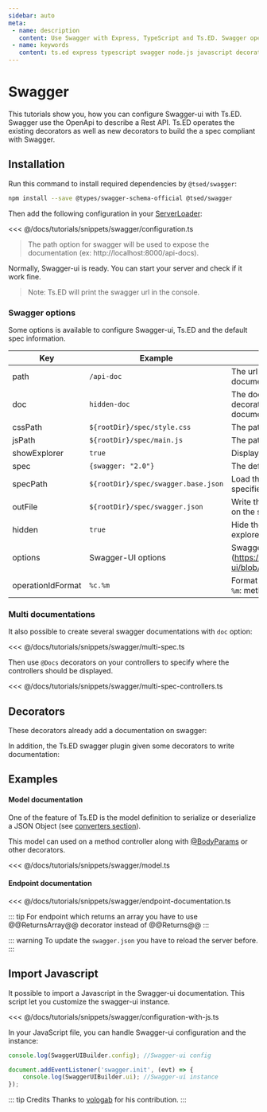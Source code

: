 ```yaml
---
sidebar: auto
meta:
 - name: description
   content: Use Swagger with Express, TypeScript and Ts.ED. Swagger open source and pro tools have helped millions of API developers, teams, and organizations deliver great APIs.
 - name: keywords
   content: ts.ed express typescript swagger node.js javascript decorators
---
```

# Swagger

<Banner src="https://swagger.io/swagger/media/assets/images/swagger_logo.svg" href="https://swagger.io/" :height="128" />

This tutorials show you, how you can configure Swagger-ui with Ts.ED. Swagger use the OpenApi
to describe a Rest API. Ts.ED operates the existing decorators as well as new decorators to build the
a spec compliant with Swagger.

## Installation

Run this command to install required dependencies by `@tsed/swagger`:

```bash
npm install --save @types/swagger-schema-official @tsed/swagger
```

Then add the following configuration in your [ServerLoader](/api/common/server/components/ServerLoader.md):

<<< @/docs/tutorials/snippets/swagger/configuration.ts

> The path option for swagger will be used to expose the documentation (ex: http://localhost:8000/api-docs).

Normally, Swagger-ui is ready. You can start your server and check if it work fine.

> Note: Ts.ED will print the swagger url in the console.

### Swagger options

Some options is available to configure Swagger-ui, Ts.ED and the default spec information.

Key | Example | Description
---|---|---
path | `/api-doc` |  The url subpath to access to the documentation.
doc | `hidden-doc` |  The documentation key used by `@Docs` decorator to create several swagger documentations.
cssPath | `${rootDir}/spec/style.css` | The path to the CSS file.
jsPath | `${rootDir}/spec/main.js` | The path to the JS file.
showExplorer | `true` | Display the search field in the navbar.
spec | `{swagger: "2.0"}` | The default information spec.
specPath | `${rootDir}/spec/swagger.base.json` | Load the base spec documentation from the specified path.
outFile | `${rootDir}/spec/swagger.json` | Write the `swagger.json` spec documentation on the specified path.
hidden | `true` | Hide the documentation in the dropdown explorer list.
options | Swagger-UI options | SwaggerUI options. See (https://github.com/swagger-api/swagger-ui/blob/HEAD/docs/usage/configuration.md)
operationIdFormat | `%c.%m` | Format of operationId field (`%c`: class name, `%m`: method name).

### Multi documentations

It also possible to create several swagger documentations with `doc` option:

<<< @/docs/tutorials/snippets/swagger/multi-spec.ts

Then use `@Docs` decorators on your controllers to specify where the controllers should be displayed.

<<< @/docs/tutorials/snippets/swagger/multi-spec-controllers.ts

## Decorators

These decorators already add a documentation on swagger:

<ApiList query="['Header', 'Status'].indexOf(symbolName) > -1 || status.indexOf('jsonschema') > -1" />

In addition, the Ts.ED swagger plugin given some decorators to write documentation:

<ApiList query="module === '@tsed/swagger' && symbolType === 'decorator'" />

## Examples
#### Model documentation

One of the feature of Ts.ED is the model definition to serialize or deserialize a
JSON Object (see [converters section](/docs/converters.md)).

This model can used on a method controller along with [@BodyParams](/api/common/filters/decorators/BodyParams.md) or other decorators.

<<< @/docs/tutorials/snippets/swagger/model.ts

#### Endpoint documentation

<<< @/docs/tutorials/snippets/swagger/endpoint-documentation.ts

::: tip
For endpoint which returns an array you have to use @@ReturnsArray@@ decorator instead of @@Returns@@
:::

::: warning
To update the `swagger.json` you have to reload the server before.
:::

## Import Javascript

It possible to import a Javascript in the Swagger-ui documentation. This script let you customize the swagger-ui instance. 

<<< @/docs/tutorials/snippets/swagger/configuration-with-js.ts

In your JavaScript file, you can handle Swagger-ui configuration and the instance:

```javascript
console.log(SwaggerUIBuilder.config); //Swagger-ui config

document.addEventListener('swagger.init', (evt) => {
    console.log(SwaggerUIBuilder.ui); //Swagger-ui instance
});
```

::: tip Credits
Thanks to [vologab](https://github.com/vologab) for his contribution.
:::
